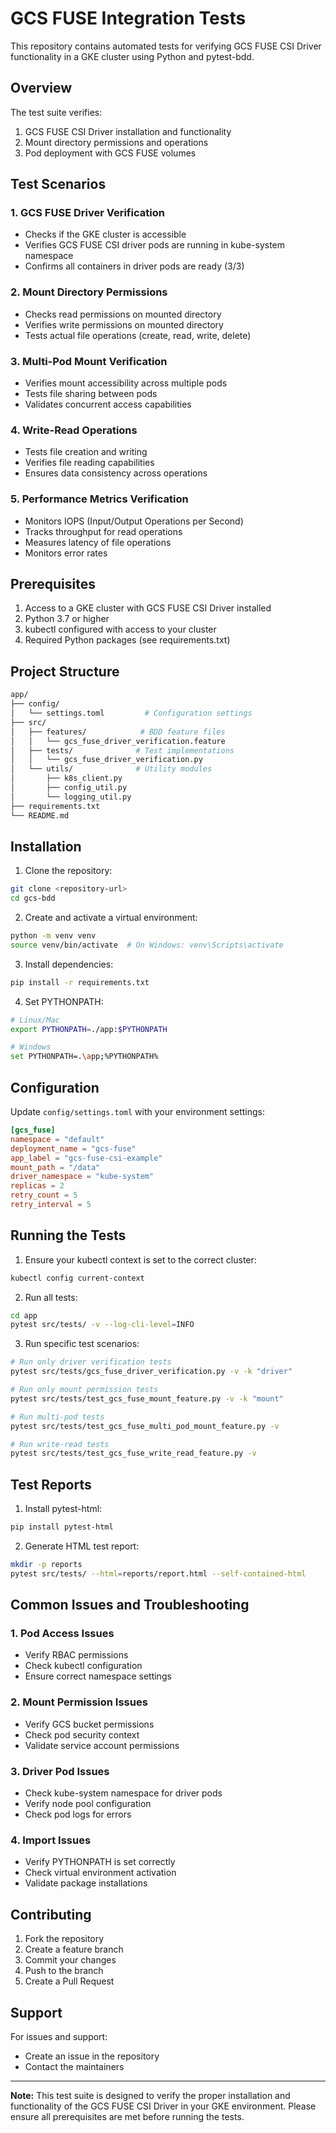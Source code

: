 # GCS FUSE Integration Tests

This repository contains automated tests for verifying GCS FUSE CSI Driver functionality in a GKE cluster using Python and pytest-bdd.

## Overview

The test suite verifies:
1. GCS FUSE CSI Driver installation and functionality
2. Mount directory permissions and operations
3. Pod deployment with GCS FUSE volumes

## Test Scenarios

### 1. GCS FUSE Driver Verification
- Checks if the GKE cluster is accessible
- Verifies GCS FUSE CSI driver pods are running in kube-system namespace
- Confirms all containers in driver pods are ready (3/3)

### 2. Mount Directory Permissions
- Checks read permissions on mounted directory
- Verifies write permissions on mounted directory
- Tests actual file operations (create, read, write, delete)

### 3. Multi-Pod Mount Verification
- Verifies mount accessibility across multiple pods
- Tests file sharing between pods
- Validates concurrent access capabilities

### 4. Write-Read Operations
- Tests file creation and writing
- Verifies file reading capabilities
- Ensures data consistency across operations

### 5. Performance Metrics Verification
- Monitors IOPS (Input/Output Operations per Second)
- Tracks throughput for read operations
- Measures latency of file operations
- Monitors error rates

## Prerequisites

1. Access to a GKE cluster with GCS FUSE CSI Driver installed
2. Python 3.7 or higher
3. kubectl configured with access to your cluster
4. Required Python packages (see requirements.txt)

## Project Structure

```bash
app/
├── config/
│   └── settings.toml         # Configuration settings
├── src/
│   ├── features/            # BDD feature files
│   │   └── gcs_fuse_driver_verification.feature
│   ├── tests/              # Test implementations
│   │   └── gcs_fuse_driver_verification.py
│   └── utils/              # Utility modules
│       ├── k8s_client.py
│       ├── config_util.py
│       └── logging_util.py
├── requirements.txt
└── README.md
```

## Installation

1. Clone the repository:
```bash
git clone <repository-url>
cd gcs-bdd
```

2. Create and activate a virtual environment:
```bash
python -m venv venv
source venv/bin/activate  # On Windows: venv\Scripts\activate
```

3. Install dependencies:
```bash
pip install -r requirements.txt
```

4. Set PYTHONPATH:
```bash
# Linux/Mac
export PYTHONPATH=./app:$PYTHONPATH

# Windows
set PYTHONPATH=.\app;%PYTHONPATH%
```

## Configuration

Update `config/settings.toml` with your environment settings:

```toml
[gcs_fuse]
namespace = "default"
deployment_name = "gcs-fuse"
app_label = "gcs-fuse-csi-example"
mount_path = "/data"
driver_namespace = "kube-system"
replicas = 2
retry_count = 5
retry_interval = 5
```

## Running the Tests

1. Ensure your kubectl context is set to the correct cluster:
```bash
kubectl config current-context
```

2. Run all tests:
```bash
cd app
pytest src/tests/ -v --log-cli-level=INFO
```

3. Run specific test scenarios:
```bash
# Run only driver verification tests
pytest src/tests/gcs_fuse_driver_verification.py -v -k "driver"

# Run only mount permission tests
pytest src/tests/test_gcs_fuse_mount_feature.py -v -k "mount"

# Run multi-pod tests
pytest src/tests/test_gcs_fuse_multi_pod_mount_feature.py -v

# Run write-read tests
pytest src/tests/test_gcs_fuse_write_read_feature.py -v
```

## Test Reports

1. Install pytest-html:
```bash
pip install pytest-html
```

2. Generate HTML test report:
```bash
mkdir -p reports
pytest src/tests/ --html=reports/report.html --self-contained-html
```

## Common Issues and Troubleshooting

### 1. Pod Access Issues
- Verify RBAC permissions
- Check kubectl configuration
- Ensure correct namespace settings

### 2. Mount Permission Issues
- Verify GCS bucket permissions
- Check pod security context
- Validate service account permissions

### 3. Driver Pod Issues
- Check kube-system namespace for driver pods
- Verify node pool configuration
- Check pod logs for errors

### 4. Import Issues
- Verify PYTHONPATH is set correctly
- Check virtual environment activation
- Validate package installations

## Contributing

1. Fork the repository
2. Create a feature branch
3. Commit your changes
4. Push to the branch
5. Create a Pull Request

## Support

For issues and support:
- Create an issue in the repository
- Contact the maintainers

---

**Note:** This test suite is designed to verify the proper installation and functionality 
of the GCS FUSE CSI Driver in your GKE environment. Please ensure all prerequisites 
are met before running the tests.


